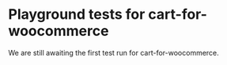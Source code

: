 # Playground tests for cart-for-woocommerce
We are still awaiting the first test run for cart-for-woocommerce.
